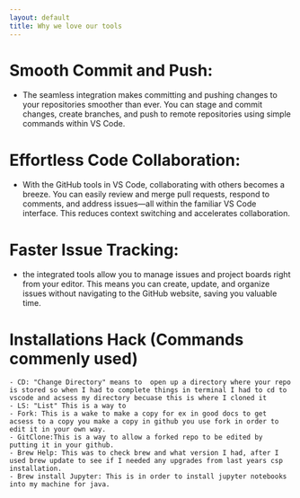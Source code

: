 ```yaml
---
layout: default
title: Why we love our tools
---
```




# Smooth Commit and Push: 

- The seamless integration makes committing and pushing changes to your repositories smoother than ever. You can stage and commit changes, create branches, and push to remote repositories using simple commands within VS Code.

# Effortless Code Collaboration: 

- With the GitHub tools in VS Code, collaborating with others becomes a breeze. You can easily review and merge pull requests, respond to comments, and address issues—all within the familiar VS Code interface. This reduces context switching and accelerates collaboration.

# Faster Issue Tracking: 

- the integrated tools allow you to manage issues and project boards right from your editor. This means you can create, update, and organize issues without navigating to the GitHub website, saving you valuable time.


# Installations Hack (Commands commenly used)
    - CD: "Change Directory" means to  open up a directory where your repo is stored so when I had to complete things in terminal I had to cd to vscode and acsess my directory becuase this is where I cloned it 
    - LS: "List" This is a way to 
    - Fork: This is a wake to make a copy for ex in good docs to get acsess to a copy you make a copy in github you use fork in order to edit it in your own way. 
    - GitClone:This is a way to allow a forked repo to be edited by putting it in your github.
    - Brew Help: This was to check brew and what version I had, after I used brew update to see if I needed any upgrades from last years csp installation.
    - Brew install Jupyter: This is in order to install jupyter notebooks into my machine for java.
